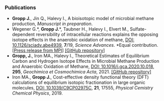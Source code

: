 ### Publications
- **Gropp J.**, Jin Q., Halevy I., A bioisotopic model of microbial methane production, *Manuscript in preparation*.
- Wegener G.\*, **Gropp J.**\*, Taubner H., Halevy I., Elvert M., Sulfate-dependent reversibility of intracellular reactions explains the opposing isotope effects in the anaerobic oxidation of methane, [DOI: 10.1126/sciadv.abe4939](http://doi.org/10.1126/sciadv.abe4939), **7**/19, *Science Advances*. \*Equal contribution. [[Press release from MPI](https://www.mpi-bremen.de/en/Strange-isotopes-Scientists-from-Germany-and-Israel-explain-a-methane-isotope-paradox-of-the-seafloor.html)] [[GitHub repository]](https://github.com/jagropp/AOM.bioiso.model)
- **Gropp, J.**, Iron MA., Halevy I., Theoretical Estimates of Equilibrium Carbon and Hydrogen Isotope Effects in Microbial Methane Production and Anaerobic Oxidation of Methane, [DOI: 10.1016/j.gca.2020.10.018](https://doi.org/10.1016/j.gca.2020.10.018), **295**, *Geochimica et Cosmochimica Acta*, 2021. [[GitHub repository]](https://github.com/jagropp/EFFs.GCA.2020)
- Iron MA., **Gropp J.**, Cost-effective density functional theory (DFT) calculations of equilibrium isotopic fractionation in large organic molecules, [DOI: 10.1039/C9CP02975C](https://doi.org/10.1039/C9CP02975C), **21**, 17555, *Physical Cemistry Chemical Physics*, 2019.
